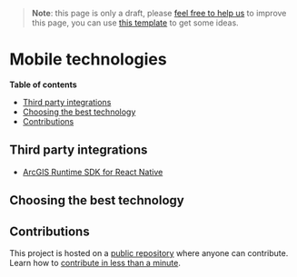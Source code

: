 > **Note**: this page is only a draft, please [feel free to help us](#contributions) to improve this page, you can use [this template](https://github.com/esri-es/awesome-arcgis/blob/master/RESOURCE_PAGE_TEMPLATE.md) to get some ideas.

# Mobile technologies

<!-- START doctoc generated TOC please keep comment here to allow auto update -->
<!-- DON'T EDIT THIS SECTION, INSTEAD RE-RUN doctoc TO UPDATE -->
**Table of contents**

- [Third party integrations](#third-party-integrations)
- [Choosing the best technology](#choosing-the-best-technology)
- [Contributions](#contributions)

<!-- END doctoc generated TOC please keep comment here to allow auto update -->


## Third party integrations

* [ArcGIS Runtime SDK for React Native](https://community.esri.com/ideas/13356-arcgis-runtime-sdk-for-react-native)

## Choosing the best technology

## Contributions

This project is hosted on a [public repository](https://github.com/hhkaos/awesome-arcgis) where anyone can contribute. Learn how to [contribute in less than a minute](https://github.com/hhkaos/awesome-arcgis/blob/master/CONTRIBUTING.md#contributions).